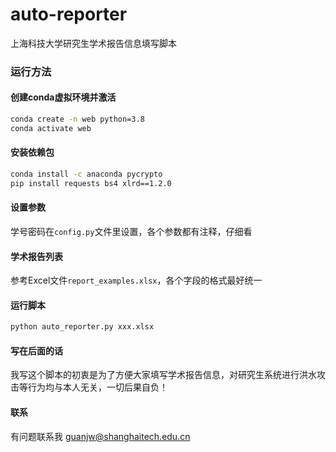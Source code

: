 # auto-reporter
上海科技大学研究生学术报告信息填写脚本

### 运行方法

#### 创建conda虚拟环境并激活
```bash
conda create -n web python=3.8
conda activate web
```

#### 安装依赖包
```bash
conda install -c anaconda pycrypto
pip install requests bs4 xlrd==1.2.0
```
#### 设置参数
学号密码在`config.py`文件里设置，各个参数都有注释，仔细看

#### 学术报告列表
参考Excel文件`report_examples.xlsx`，各个字段的格式最好统一

#### 运行脚本
```bash
python auto_reporter.py xxx.xlsx
```

#### 写在后面的话
我写这个脚本的初衷是为了方便大家填写学术报告信息，对研究生系统进行洪水攻击等行为均与本人无关，一切后果自负！

#### 联系
有问题联系我 <guanjw@shanghaitech.edu.cn>
